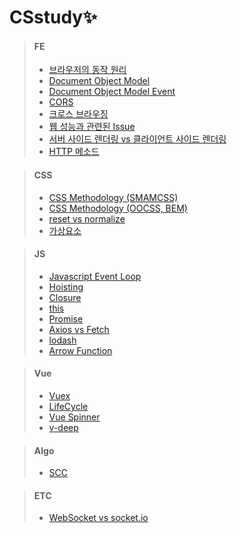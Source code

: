 # CSstudy✨

> #### FE   
  > - [브라우저의 동작 원리](https://github.com/marybin99/CS/blob/main/FE/%EB%B8%8C%EB%9D%BC%EC%9A%B0%EC%A0%80%EC%9D%98%20%EB%8F%99%EC%9E%91%20%EC%9B%90%EB%A6%AC.md)
  > - [Document Object Model](https://github.com/marybin99/CS/blob/main/FE/Document%20Object%20Model.md)   
  > - [Document Object Model Event](https://github.com/marybin99/CS/blob/main/FE/Document%20Object%20Model%20Event.md)   
  > - [CORS](https://github.com/marybin99/CS/blob/main/FE/CORS.md)   
  > - [크로스 브라우징](https://github.com/marybin99/CS/blob/main/FE/%ED%81%AC%EB%A1%9C%EC%8A%A4%20%EB%B8%8C%EB%9D%BC%EC%9A%B0%EC%A7%95.md)   
  > - [웹 성능과 관련된 Issue](https://github.com/marybin99/CS/blob/main/FE/%EC%9B%B9%20%EC%84%B1%EB%8A%A5%EA%B3%BC%20%EA%B4%80%EB%A0%A8%EB%90%9C%20Issue.md)   
  > - [서버 사이드 렌더링 vs 클라이언트 사이드 렌더링](https://github.com/marybin99/CS/blob/main/FE/SSR%20vs%20CSR.md)
  > - [HTTP 메소드](https://github.com/marybin99/CS/blob/main/FE/HTTP%20%EB%A9%94%EC%86%8C%EB%93%9C.md) 

> #### CSS   
  > - [CSS Methodology (SMAMCSS)](https://github.com/marybin99/CS/blob/main/CSS/CSS%20Methodology%20(SMACSS).md)   
  > - [CSS Methodology (OOCSS, BEM)](https://github.com/marybin99/CS/blob/main/CSS/CSS%20Methodology%20(OOCSS%2C%20BEM).md)   
  > - [reset vs normalize](https://github.com/marybin99/CS/blob/main/CSS/reset%20vs%20normalize.md)
  > - [가상요소](https://github.com/marybin99/CS/blob/main/CSS/%EA%B0%80%EC%83%81%EC%9A%94%EC%86%8C.md)

> #### JS   
  > - [Javascript Event Loop](https://github.com/marybin99/CS/blob/main/JS/Javascript%20Event%20Loop.md)   
  > - [Hoisting](https://github.com/marybin99/CS/blob/main/JS/Hoisting.md)   
  > - [Closure](https://github.com/marybin99/CS/blob/main/JS/Closure.md)
  > - [this](https://github.com/marybin99/CS/blob/main/JS/this.md)
  > - [Promise](https://github.com/marybin99/CS/blob/main/JS/Promise.md)
  > - [Axios vs Fetch](https://github.com/marybin99/CS/blob/main/JS/Axios%20vs%20Fetch.md)
  > - [lodash](https://github.com/marybin99/CS/blob/main/JS/lodash.md)
  > - [Arrow Function](https://github.com/marybin99/CS/blob/main/JS/Arrow%20Function.md)

> #### Vue
  > - [Vuex](https://github.com/marybin99/CS/blob/main/Vue/Vuex.md)
  > - [LifeCycle](https://github.com/marybin99/CS/blob/main/Vue/LifeCycle.md)
  > - [Vue Spinner](https://github.com/marybin99/CS/blob/main/Vue/Vue%20Spinner.md)
  > - [v-deep](https://github.com/marybin99/CS/blob/main/Vue/v-deep.md)

> #### Algo
  > - [SCC](https://github.com/marybin99/CS/blob/main/Algo/SCC.md)

> #### ETC
  > - [WebSocket vs socket.io](https://github.com/marybin99/CS/blob/main/WebSocket%20vs%20socket.io.md)

